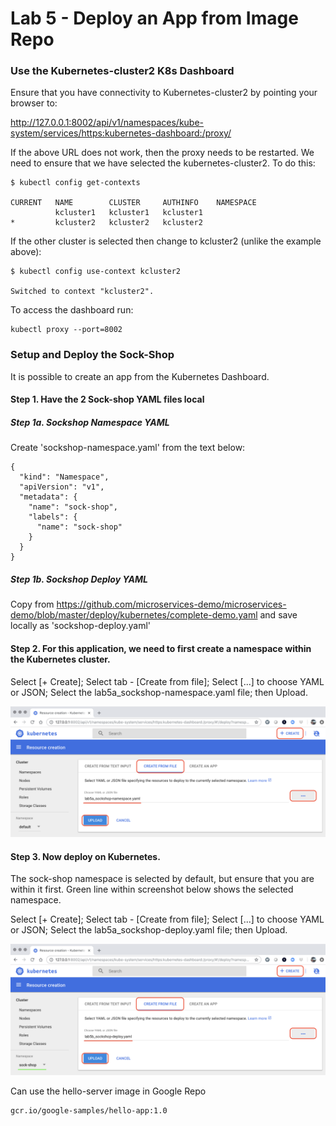 # Lab 5 - Deploy an App from Image Repo

### Use the Kubernetes-cluster2 K8s Dashboard

Ensure that you have connectivity to Kubernetes-cluster2 by pointing your browser to:

http://127.0.0.1:8002/api/v1/namespaces/kube-system/services/https:kubernetes-dashboard:/proxy/

If the above URL does not work, then the proxy needs to be restarted.  We need to ensure that we have selected the kubernetes-cluster2.  To do this:

```
$ kubectl config get-contexts

CURRENT   NAME        CLUSTER     AUTHINFO    NAMESPACE
          kcluster1   kcluster1   kcluster1
*         kcluster2   kcluster2   kcluster2
```

If the other cluster is selected then change to kcluster2 (unlike the example above):
```
$ kubectl config use-context kcluster2

Switched to context "kcluster2".
```

To access the dashboard run:
```
kubectl proxy --port=8002
```

### Setup and Deploy the Sock-Shop

It is possible to create an app from the Kubernetes Dashboard. 
#### Step 1. Have the 2 Sock-shop YAML files local

##### Step 1a. Sockshop Namespace YAML

Create 'sockshop-namespace.yaml' from the text below:

```
{
  "kind": "Namespace",
  "apiVersion": "v1",
  "metadata": {
    "name": "sock-shop",
    "labels": {
      "name": "sock-shop"
    }
  }
}
```

##### Step 1b. Sockshop Deploy YAML

Copy from https://github.com/microservices-demo/microservices-demo/blob/master/deploy/kubernetes/complete-demo.yaml
and save locally as 'sockshop-deploy.yaml'

#### Step 2. For this application, we need to first create a namespace within the Kubernetes cluster.

Select [+ Create]; Select tab - [Create from file]; Select [...] to choose YAML or JSON; Select the lab5a_sockshop-namespace.yaml file; then Upload.

![Sockshop Namespace](https://github.com/jdyver/dcos-k8s-days-labs/blob/master/screenshots/lab5a_sockshop-namespace.png)

#### Step 3. Now deploy on Kubernetes.

The sock-shop namespace is selected by default, but ensure that you are within it first.  Green line within screenshot below shows the selected namespace.

Select [+ Create]; Select tab - [Create from file]; Select [...] to choose YAML or JSON; Select the lab5a_sockshop-deploy.yaml file; then Upload.

![Sockshop Deploy](https://github.com/jdyver/dcos-k8s-days-labs/blob/master/screenshots/lab5b_sockshop-deploy.png)


Can use the hello-server image in Google Repo

```
gcr.io/google-samples/hello-app:1.0
```
